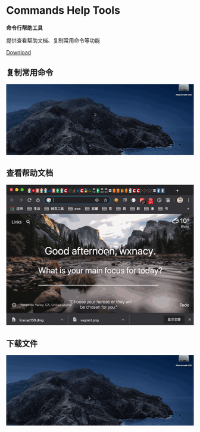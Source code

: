 # Commands Help Tools

**命令行帮助工具**

提供查看帮助文档、复制常用命令等功能

[Download](https://github.com/wxnacy/alfred-commands-workflow/releases/download/v2020.05.23/Commands.Help.Tools.alfredworkflow)

## 复制常用命令

![cmds](https://github.com/wxnacy/image/blob/master/blog/alfred-cp.gif)

## 查看帮助文档

![man](https://raw.githubusercontent.com/wxnacy/image/master/blog/man.gif)

## 下载文件

![dl](https://github.com/wxnacy/image/blob/master/blog/alfred-dl.gif)
